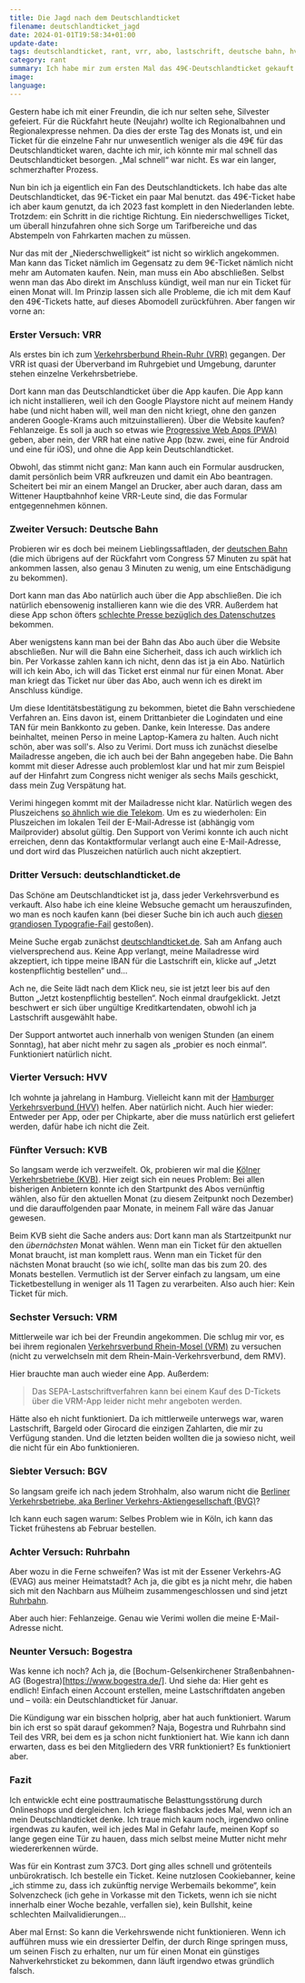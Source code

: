 ```yaml
---
title: Die Jagd nach dem Deutschlandticket
filename: deutschlandticket_jagd
date: 2024-01-01T19:58:34+01:00
update-date:
tags: deutschlandticket, rant, vrr, abo, lastschrift, deutsche bahn, hvv, ruhrbahn, email, kvb, vrm, bgv, bogestra, verkehrswende
category: rant
summary: Ich habe mir zum ersten Mal das 49€-Deutschlandticket gekauft. Ein Traumabericht.
image:
language:
---
```


Gestern habe ich mit einer Freundin, die ich nur selten sehe, Silvester gefeiert. Für die Rückfahrt heute (Neujahr) wollte ich Regionalbahnen und Regionalexpresse nehmen. Da dies der erste Tag des Monats ist, und ein Ticket für die einzelne Fahr nur unwesentlich weniger als die 49€ für das Deutschlandticket waren, dachte ich mir, ich könnte mir mal schnell das Deutschlandticket besorgen. „Mal schnell“ war nicht. Es war ein langer, schmerzhafter Prozess.

Nun bin ich ja eigentlich ein Fan des Deutschlandtickets. Ich habe das alte Deutschlandticket, das 9€-Ticket ein paar Mal benutzt. das 49€-Ticket habe ich aber kaum genutzt, da ich 2023 fast komplett in den Niederlanden lebte. Trotzdem: ein Schritt in die richtige Richtung. Ein niederschwelliges Ticket, um überall hinzufahren ohne sich Sorge um Tarifbereiche und das Abstempeln von Fahrkarten machen zu müssen.

Nur das mit der „Niederschwelligkeit“ ist nicht so wirklich angekommen. Man kann das Ticket nämlich im Gegensatz zu dem 9€-Ticket nämlich nicht mehr am Automaten kaufen. Nein, man muss ein Abo abschließen. Selbst wenn man das Abo direkt im Anschluss kündigt, weil man nur ein Ticket für einen Monat will. Im Prinzip lassen sich alle Probleme, die ich mit dem Kauf den 49€-Tickets hatte, auf dieses Abomodell zurückführen. Aber fangen wir vorne an:

### Erster Versuch: VRR

Als erstes bin ich zum [Verkehrsberbund Rhein-Ruhr (VRR)](https://www.vrr.de/de//) gegangen. Der VRR ist quasi der Überverband im Ruhrgebiet und Umgebung, darunter stehen einzelne Verkehrsbetriebe.

Dort kann man das Deutschlandticket über die App kaufen. Die App kann ich nicht installieren, weil ich den Google Playstore nicht auf meinem Handy habe (und nicht haben will, weil man den nicht kriegt, ohne den ganzen anderen Google-Krams auch mitzuinstallieren). Über die Website kaufen? Fehlanzeige. Es soll ja auch so etwas wie [Progressive Web Apps (PWA)](https://de.wikipedia.org/wiki/Progressive_Web_App) geben, aber nein, der VRR hat eine native App (bzw. zwei, eine für Android und eine für iOS), und ohne die App kein Deutschlandticket.

Obwohl, das stimmt nicht ganz: Man kann auch ein Formular ausdrucken, damit persönlich beim VRR aufkreuzen und damit ein Abo beantragen. Scheitert bei mir an einem Mangel an Drucker, aber auch daran, dass am Wittener Hauptbahnhof keine VRR-Leute sind, die das Formular entgegennehmen können.

### Zweiter Versuch: Deutsche Bahn

Probieren wir es doch bei meinem Lieblingssaftladen, der [deutschen Bahn](https://www.bahn.de/) (die mich übrigens auf der Rückfahrt vom Congress 57 Minuten zu spät hat ankommen lassen, also genau 3 Minuten zu wenig, um eine Entschädigung zu bekommen).

Dort kann man das Abo natürlich auch über die App abschließen. Die ich natürlich ebensowenig installieren kann wie die des VRR. Außerdem hat diese App schon öfters [schlechte Presse bezüglich des Datenschutzes](https://netzpolitik.org/2022/datenschutz-digitalcourage-klagt-gegen-tracking-in-deutsche-bahn-app/) bekommen.

Aber wenigstens kann man bei der Bahn das Abo auch über die Website abschließen. Nur will die Bahn eine Sicherheit, dass ich auch wirklich ich bin. Per Vorkasse zahlen kann ich nicht, denn das ist ja ein Abo. Natürlich will ich kein Abo, ich will das Ticket erst einmal nur für einen Monat. Aber man kriegt das Ticket nur über das Abo, auch wenn ich es direkt im Anschluss kündige.

Um diese Identitätsbestätigung zu bekommen, bietet die Bahn verschiedene Verfahren an. Eins davon ist, einem Drittanbieter die Logindaten und eine TAN für mein Bankkonto zu geben. Danke, kein Interesse. Das andere beinhaltet, meinen Perso in meine Laptop-Kamera zu halten. Auch nicht schön, aber was soll's. Also zu Verimi. Dort muss ich zunächst dieselbe Mailadresse angeben, die ich auch bei der Bahn angegeben habe. Die Bahn kommt mit dieser Adresse auch problemlost klar und hat mir zum Beispiel auf der Hinfahrt zum Congress nicht weniger als sechs Mails geschickt, dass mein Zug Verspätung hat.

Verimi hingegen kommt mit der Mailadresse nicht klar. Natürlich wegen des Pluszeichens [so ähnlich wie die Telekom](/blogposts/telekom_terror). Um es zu wiederholen: Ein Pluszeichen im lokalen Teil der E-Mail-Adresse ist (abhängig vom Mailprovider) absolut gültig. Den Support von Verimi konnte ich auch nicht erreichen, denn das Kontaktformular verlangt auch eine E-Mail-Adresse, und dort wird das Pluszeichen natürlich auch nicht akzeptiert.

### Dritter Versuch: deutschlandticket.de

Das Schöne am Deutschlandticket ist ja, dass jeder Verkehrsverbund es verkauft. Also habe ich eine kleine Websuche gemacht um herauszufinden, wo man es noch kaufen kann (bei dieser Suche bin ich auch auch [diesen grandiosen Typografie-Fail](/blogposts/website_blocksatz) gestoßen).

Meine Suche ergab zunächst [deutschlandticket.de](https://deutschlandticket.de/). Sah am Anfang auch vielversprechend aus. Keine App verlangt, meine Mailadresse wird akzeptiert, ich tippe meine IBAN für die Lastschrift ein, klicke auf „Jetzt kostenpflichtig bestellen“ und…

Ach ne, die Seite lädt nach dem Klick neu, sie ist jetzt leer bis auf den Button „Jetzt kostenpflichtig bestellen“. Noch einmal draufgeklickt. Jetzt beschwert er sich über ungültige Kreditkartendaten, obwohl ich ja Lastschrift ausgewählt habe.

Der Support antwortet auch innerhalb von wenigen Stunden (an einem Sonntag), hat aber nicht mehr zu sagen als „probier es noch einmal“. Funktioniert natürlich nicht.

### Vierter Versuch: HVV

Ich wohnte ja jahrelang in Hamburg. Vielleicht kann mit der [Hamburger Verkehrsverbund (HVV)](https://www.hvv.de/) helfen. Aber natürlich nicht. Auch hier wieder: Entweder per App, oder per Chipkarte, aber die muss natürlich erst geliefert werden, dafür habe ich nicht die Zeit.

### Fünfter Versuch: KVB

So langsam werde ich verzweifelt. Ok, probieren wir mal die [Kölner Verkehrsbetriebe (KVB)](https://www.kvb.koeln/). Hier zeigt sich ein neues Problem: Bei allen bisherigen Anbietern konnte ich den Startpunkt des Abos vernünftig wählen, also für den aktuellen Monat (zu diesem Zeitpunkt noch Dezember) und die darauffolgenden paar Monate, in meinem Fall wäre das Januar gewesen.

Beim KVB sieht die Sache anders aus: Dort kann man als Startzeitpunkt nur den _übernächsten_ Monat wählen. Wenn man ein Ticket für den aktuellen Monat braucht, ist man komplett raus. Wenn man ein Ticket für den nächsten Monat braucht (so wie ich(, sollte man das bis zum 20. des Monats bestellen. Vermutlich ist der Server einfach zu langsam, um eine Ticketbestellung in weniger als 11 Tagen zu verarbeiten. Also auch hier: Kein Ticket für mich.

### Sechster Versuch: VRM

Mittlerweile war ich bei der Freundin angekommen. Die schlug mir vor, es bei ihrem regionalen [Verkehrsverbund Rhein-Mosel (VRM)](https://www.vrminfo.de/) zu versuchen (nicht zu verwelchseln mit dem Rhein-Main-Verkehrsverbund, dem RMV).

Hier brauchte man auch wieder eine App. Außerdem:

> Das SEPA-Lastschriftverfahren kann bei einem Kauf des D-Tickets über die VRM-App leider nicht mehr angeboten werden.

Hätte also eh nicht funktioniert. Da ich mittlerweile unterwegs war, waren Lastschrift, Bargeld oder Girocard die einzigen Zahlarten, die mir zu Verfügung standen. Und die letzten beiden wollten die ja sowieso nicht, weil die nicht für ein Abo funktionieren.

### Siebter Versuch: BGV

So langsam greife ich nach jedem Strohhalm, also warum nicht die [Berliner Verkehrsbetriebe, aka Berliner Verkehrs-Aktiengesellschaft (BVG)](https://www.bvg.de/de)?

Ich kann euch sagen warum: Selbes Problem wie in Köln, ich kann das Ticket frühestens ab Februar bestellen.

### Achter Versuch: Ruhrbahn

Aber wozu in die Ferne schweifen? Was ist mit der Essener Verkehrs-AG (EVAG) aus meiner Heimatstadt? Ach ja, die gibt es ja nicht mehr, die haben sich mit den Nachbarn aus Mülheim zusammengeschlossen und sind jetzt [Ruhrbahn](https://www.ruhrbahn.de/).

Aber auch hier: Fehlanzeige. Genau wie Verimi wollen die meine E-Mail-Adresse nicht.

### Neunter Versuch: Bogestra

Was kenne ich noch? Ach ja, die [Bochum-Gelsenkirchener Straßenbahnen-AG (Bogestra)[https://www.bogestra.de/]. Und siehe da: Hier geht es endlich! Einfach einen Account erstellen, meine Lastschriftdaten angeben und – voilà: ein Deutschlandticket für Januar.

Die Kündigung war ein bisschen holprig, aber hat auch funktioniert. Warum bin ich erst so spät darauf gekommen? Naja, Bogestra und Ruhrbahn sind Teil des VRR, bei dem es ja schon nicht funktioniert hat. Wie kann ich dann erwarten, dass es bei den Mitgliedern des VRR funktioniert? Es funktioniert aber.

### Fazit

Ich entwickle echt eine posttraumatische Belasttungsstörung durch Onlineshops und dergleichen. Ich kriege flashbacks jedes Mal, wenn ich an mein Deutschlandticket denke. Ich traue mich kaum noch, irgendwo online irgendwas zu kaufen, weil ich jedes Mal in Gefahr laufe, meinen Kopf so lange gegen eine Tür zu hauen, dass mich selbst meine Mutter nicht mehr wiedererkennen würde.

Was für ein Kontrast zum 37C3. Dort ging alles schnell und grötenteils unbürokratisch. Ich bestelle ein Ticket. Keine nutzlosen Cookiebanner, keine „ich stimme zu, dass ich zukünftig nervige Werbemails bekomme“, kein Solvenzcheck (ich gehe in Vorkasse mit den Tickets, wenn ich sie nicht innerhalb einer Woche bezahle, verfallen sie), kein Bullshit, keine schlechten Mailvalidierungen…

Aber mal Ernst: So kann die Verkehrswende nicht funktionieren. Wenn ich aufführen muss wie ein dressierter Delfin, der durch Ringe springen muss, um seinen Fisch zu erhalten, nur um für einen Monat ein günstiges Nahverkehrsticket zu bekommen, dann läuft irgendwo etwas gründlich falsch.

